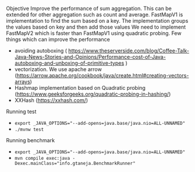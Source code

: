 Objective 
    Improve the performance of sum aggregation. This can be extended for other aggregation such as count and average.
    FastMapV1 is implementation to find the sum based on a key. The implementation groups the values based on key and then add those values
    We need to implement FastMapV2 which is faster than FastMapV1 using quadratic probing.
    Few things which can improve the performance

- avoiding autoboxing ( https://www.theserverside.com/blog/Coffee-Talk-Java-News-Stories-and-Opinions/Performance-cost-of-Java-autoboxing-and-unboxing-of-primitive-types )
- vectorization. We use apache arrow (https://arrow.apache.org/cookbook/java/create.html#creating-vectors-arrays) 
- Hashmap implementation based on Quadratic probing (https://www.geeksforgeeks.org/quadratic-probing-in-hashing/)
- XXHash (https://xxhash.com/)



Running test
- `export _JAVA_OPTIONS="--add-opens=java.base/java.nio=ALL-UNNAMED"`
- `./mvnw test`

Running benchmark 
- `export _JAVA_OPTIONS="--add-opens=java.base/java.nio=ALL-UNNAMED"`
- `mvn compile exec:java -Dexec.mainClass="info.gtaneja.BenchmarkRunner"`